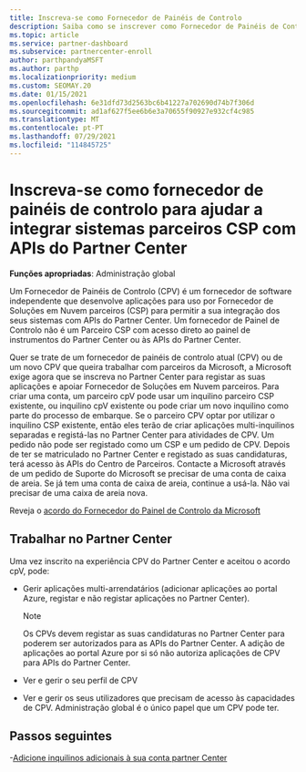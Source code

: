 ```yaml
---
title: Inscreva-se como Fornecedor de Painéis de Controlo
description: Saiba como se inscrever como Fornecedor de Painéis de Controlo (CPV) no Partner Center para que possa integrar melhor os sistemas parceiros CSP com APIs do Partner Center.
ms.topic: article
ms.service: partner-dashboard
ms.subservice: partnercenter-enroll
author: parthpandyaMSFT
ms.author: parthp
ms.localizationpriority: medium
ms.custom: SEOMAY.20
ms.date: 01/15/2021
ms.openlocfilehash: 6e31dfd73d2563bc6b41227a702690d74b7f306d
ms.sourcegitcommit: ad1af627f5ee6b6e3a70655f90927e932cf4c985
ms.translationtype: MT
ms.contentlocale: pt-PT
ms.lasthandoff: 07/29/2021
ms.locfileid: "114845725"
---
```

# <a name="enroll-as-a-control-panel-vendor-to-help-integrate-csp-partner-systems-with-partner-center-apis"></a>Inscreva-se como fornecedor de painéis de controlo para ajudar a integrar sistemas parceiros CSP com APIs do Partner Center


**Funções apropriadas**: Administração global

Um Fornecedor de Painéis de Controlo (CPV) é um fornecedor de software independente que desenvolve aplicações para uso por Fornecedor de Soluções em Nuvem parceiros (CSP) para permitir a sua integração dos seus sistemas com APIs do Partner Center. Um fornecedor de Painel de Controlo não é um Parceiro CSP com acesso direto ao painel de instrumentos do Partner Center ou às APIs do Partner Center.

Quer se trate de um fornecedor de painéis de controlo atual (CPV) ou de um novo CPV que queira trabalhar com parceiros da Microsoft, a Microsoft exige agora que se inscreva no Partner Center para registar as suas aplicações e apoiar Fornecedor de Soluções em Nuvem parceiros. Para criar uma conta, um parceiro cpV pode usar um inquilino parceiro CSP existente, ou inquilino cpV existente ou pode criar um novo inquilino como parte do processo de embarque. Se o parceiro CPV optar por utilizar o inquilino CSP existente, então eles terão de criar aplicações multi-inquilinos separadas e registá-las no Partner Center para atividades de CPV. Um pedido não pode ser registado como um CSP e um pedido de CPV. Depois de ter se matriculado no Partner Center e registado as suas candidaturas, terá acesso às APIs do Centro de Parceiros.  Contacte a Microsoft através de um pedido de Suporte do Microsoft se precisar de uma conta de caixa de areia. Se já tem uma conta de caixa de areia, continue a usá-la. Não vai precisar de uma caixa de areia nova.

Reveja o [acordo do Fornecedor do Painel de Controlo da Microsoft](https://go.microsoft.com/fwlink/?linkid=2055198)


## <a name="working-in-partner-center"></a>Trabalhar no Partner Center

Uma vez inscrito na experiência CPV do Partner Center e aceitou o acordo cpV, pode:

- Gerir aplicações multi-arrendatários (adicionar aplicações ao portal Azure, registar e não registar aplicações no Partner Center).

    >[!Note] 
    >Os CPVs devem registar as suas candidaturas no Partner Center para poderem ser autorizados para as APIs do Partner Center. A adição de aplicações ao portal Azure por si só não autoriza aplicações de CPV para APIs do Partner Center. 

- Ver e gerir o seu perfil de CPV 

- Ver e gerir os seus utilizadores que precisam de acesso às capacidades de CPV. Administração global é o único papel que um CPV pode ter.

## <a name="next-steps"></a>Passos seguintes

-[Adicione inquilinos adicionais à sua conta partner Center](multi-tenant-account.md)